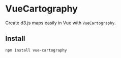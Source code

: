# VueCartography

Create d3.js maps easily in Vue with `VueCartography`.

## Install

```npm install vue-cartography```